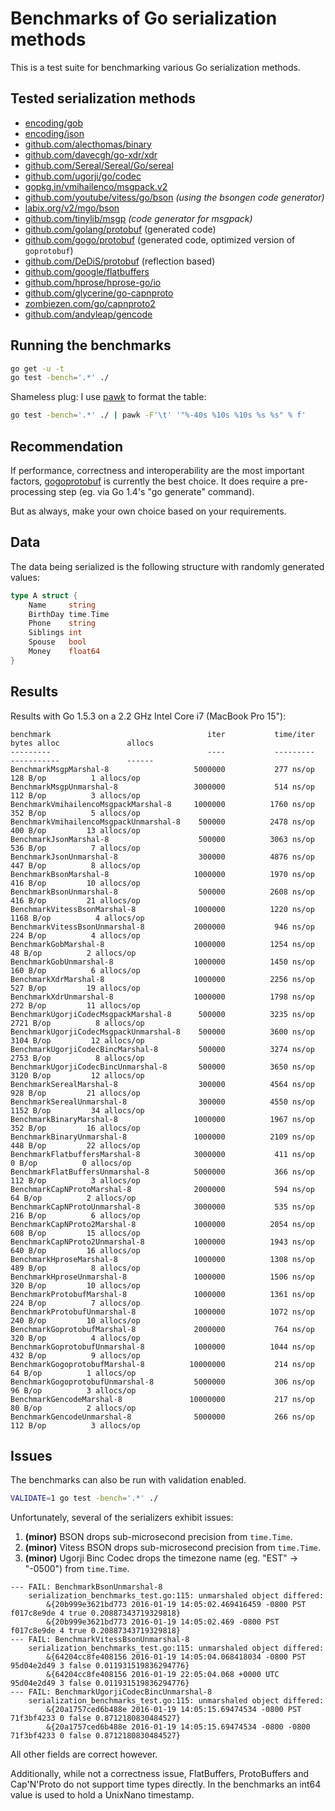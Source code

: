 # Benchmarks of Go serialization methods

This is a test suite for benchmarking various Go serialization methods.

## Tested serialization methods

- [encoding/gob](http://golang.org/pkg/encoding/gob/)
- [encoding/json](http://golang.org/pkg/encoding/json/)
- [github.com/alecthomas/binary](https://github.com/alecthomas/binary)
- [github.com/davecgh/go-xdr/xdr](https://github.com/davecgh/go-xdr)
- [github.com/Sereal/Sereal/Go/sereal](https://github.com/Sereal/Sereal)
- [github.com/ugorji/go/codec](https://github.com/ugorji/go/tree/master/codec)
- [gopkg.in/vmihailenco/msgpack.v2](https://github.com/vmihailenco/msgpack)
- [github.com/youtube/vitess/go/bson](https://github.com/youtube/vitess/tree/master/go/bson) *(using the bsongen code generator)*
- [labix.org/v2/mgo/bson](https://labix.org/v2/mgo/bson)
- [github.com/tinylib/msgp](https://github.com/tinylib/msgp) *(code generator for msgpack)*
- [github.com/golang/protobuf](https://github.com/golang/protobuf) (generated code)
- [github.com/gogo/protobuf](https://gogo.github.io/) (generated code, optimized version of `goprotobuf`)
- [github.com/DeDiS/protobuf](https://github.com/DeDiS/protobuf) (reflection based)
- [github.com/google/flatbuffers](https://github.com/google/flatbuffers)
- [github.com/hprose/hprose-go/io](https://github.com/hprose/hprose-go)
- [github.com/glycerine/go-capnproto](https://github.com/glycerine/go-capnproto)
- [zombiezen.com/go/capnproto2](https://godoc.org/zombiezen.com/go/capnproto2)
- [github.com/andyleap/gencode](https://github.com/andyleap/gencode)

## Running the benchmarks

```bash
go get -u -t
go test -bench='.*' ./
```

Shameless plug: I use [pawk](https://github.com/alecthomas/pawk) to format the table:

```bash
go test -bench='.*' ./ | pawk -F'\t' '"%-40s %10s %10s %s %s" % f'
```

## Recommendation

If performance, correctness and interoperability are the most
important factors, [gogoprotobuf](https://gogo.github.io/) is
currently the best choice. It does require a pre-processing step (eg.
via Go 1.4's "go generate" command).

But as always, make your own choice based on your requirements.

## Data

The data being serialized is the following structure with randomly generated values:

```go
type A struct {
    Name     string
    BirthDay time.Time
    Phone    string
    Siblings int
    Spouse   bool
    Money    float64
}
```


## Results

Results with Go 1.5.3 on a 2.2 GHz Intel Core i7 (MacBook Pro 15"):

```
benchmark                                   iter           time/iter      bytes alloc               allocs
---------                                   ----           ---------      -----------               ------
BenchmarkMsgpMarshal-8                   5000000           277 ns/op         128 B/op          1 allocs/op
BenchmarkMsgpUnmarshal-8                 3000000           514 ns/op         112 B/op          3 allocs/op
BenchmarkVmihailencoMsgpackMarshal-8     1000000          1760 ns/op         352 B/op          5 allocs/op
BenchmarkVmihailencoMsgpackUnmarshal-8    500000          2478 ns/op         400 B/op         13 allocs/op
BenchmarkJsonMarshal-8                    500000          3063 ns/op         536 B/op          7 allocs/op
BenchmarkJsonUnmarshal-8                  300000          4876 ns/op         447 B/op          8 allocs/op
BenchmarkBsonMarshal-8                   1000000          1970 ns/op         416 B/op         10 allocs/op
BenchmarkBsonUnmarshal-8                  500000          2608 ns/op         416 B/op         21 allocs/op
BenchmarkVitessBsonMarshal-8             1000000          1220 ns/op        1168 B/op          4 allocs/op
BenchmarkVitessBsonUnmarshal-8           2000000           946 ns/op         224 B/op          4 allocs/op
BenchmarkGobMarshal-8                    1000000          1254 ns/op          48 B/op          2 allocs/op
BenchmarkGobUnmarshal-8                  1000000          1450 ns/op         160 B/op          6 allocs/op
BenchmarkXdrMarshal-8                    1000000          2256 ns/op         527 B/op         19 allocs/op
BenchmarkXdrUnmarshal-8                  1000000          1798 ns/op         272 B/op         11 allocs/op
BenchmarkUgorjiCodecMsgpackMarshal-8      500000          3235 ns/op        2721 B/op          8 allocs/op
BenchmarkUgorjiCodecMsgpackUnmarshal-8    500000          3600 ns/op        3104 B/op         12 allocs/op
BenchmarkUgorjiCodecBincMarshal-8         500000          3274 ns/op        2753 B/op          8 allocs/op
BenchmarkUgorjiCodecBincUnmarshal-8       500000          3650 ns/op        3120 B/op         12 allocs/op
BenchmarkSerealMarshal-8                  300000          4564 ns/op         928 B/op         21 allocs/op
BenchmarkSerealUnmarshal-8                300000          4550 ns/op        1152 B/op         34 allocs/op
BenchmarkBinaryMarshal-8                 1000000          1967 ns/op         352 B/op         16 allocs/op
BenchmarkBinaryUnmarshal-8               1000000          2109 ns/op         448 B/op         22 allocs/op
BenchmarkFlatbuffersMarshal-8            3000000           411 ns/op           0 B/op          0 allocs/op
BenchmarkFlatBuffersUnmarshal-8          5000000           366 ns/op         112 B/op          3 allocs/op
BenchmarkCapNProtoMarshal-8              2000000           594 ns/op          64 B/op          2 allocs/op
BenchmarkCapNProtoUnmarshal-8            3000000           535 ns/op         216 B/op          6 allocs/op
BenchmarkCapNProto2Marshal-8             1000000          2054 ns/op         608 B/op         15 allocs/op
BenchmarkCapNProto2Unmarshal-8           1000000          1943 ns/op         640 B/op         16 allocs/op
BenchmarkHproseMarshal-8                 1000000          1308 ns/op         489 B/op          8 allocs/op
BenchmarkHproseUnmarshal-8               1000000          1506 ns/op         320 B/op         10 allocs/op
BenchmarkProtobufMarshal-8               1000000          1361 ns/op         224 B/op          7 allocs/op
BenchmarkProtobufUnmarshal-8             1000000          1072 ns/op         240 B/op         10 allocs/op
BenchmarkGoprotobufMarshal-8             2000000           764 ns/op         320 B/op          4 allocs/op
BenchmarkGoprotobufUnmarshal-8           1000000          1044 ns/op         432 B/op          9 allocs/op
BenchmarkGogoprotobufMarshal-8          10000000           214 ns/op          64 B/op          1 allocs/op
BenchmarkGogoprotobufUnmarshal-8         5000000           306 ns/op          96 B/op          3 allocs/op
BenchmarkGencodeMarshal-8               10000000           217 ns/op          80 B/op          2 allocs/op
BenchmarkGencodeUnmarshal-8              5000000           266 ns/op         112 B/op          3 allocs/op
```

## Issues


The benchmarks can also be run with validation enabled.

```bash
VALIDATE=1 go test -bench='.*' ./
```

Unfortunately, several of the serializers exhibit issues:

1. **(minor)** BSON drops sub-microsecond precision from `time.Time`.
2. **(minor)** Vitess BSON drops sub-microsecond precision from `time.Time`.
3. **(minor)** Ugorji Binc Codec drops the timezone name (eg. "EST" -> "-0500") from `time.Time`.

```
--- FAIL: BenchmarkBsonUnmarshal-8
    serialization_benchmarks_test.go:115: unmarshaled object differed:
        &{20b999e3621bd773 2016-01-19 14:05:02.469416459 -0800 PST f017c8e9de 4 true 0.20887343719329818}
        &{20b999e3621bd773 2016-01-19 14:05:02.469 -0800 PST f017c8e9de 4 true 0.20887343719329818}
--- FAIL: BenchmarkVitessBsonUnmarshal-8
    serialization_benchmarks_test.go:115: unmarshaled object differed:
        &{64204cc8fe408156 2016-01-19 14:05:04.068418034 -0800 PST 95d04e2d49 3 false 0.011931519836294776}
        &{64204cc8fe408156 2016-01-19 22:05:04.068 +0000 UTC 95d04e2d49 3 false 0.011931519836294776}
--- FAIL: BenchmarkUgorjiCodecBincUnmarshal-8
    serialization_benchmarks_test.go:115: unmarshaled object differed:
        &{20a1757ced6b488e 2016-01-19 14:05:15.69474534 -0800 PST 71f3bf4233 0 false 0.8712180830484527}
        &{20a1757ced6b488e 2016-01-19 14:05:15.69474534 -0800 -0800 71f3bf4233 0 false 0.8712180830484527}
```

All other fields are correct however.

Additionally, while not a correctness issue, FlatBuffers, ProtoBuffers and Cap'N'Proto do not
support time types directly. In the benchmarks an int64 value is used to hold a UnixNano timestamp.
